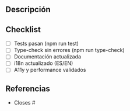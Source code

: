 ## Descripción

<!-- Breve descripción de la PR -->

## Checklist
- [ ] Tests pasan (npm run test)
- [ ] Type-check sin errores (npm run type-check)
- [ ] Documentación actualizada
- [ ] i18n actualizado (ES/EN)
- [ ] A11y y performance validados

## Referencias
- Closes #

